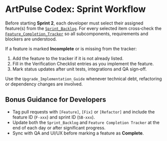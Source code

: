 # ArtPulse Codex: Sprint Workflow

Before starting **Sprint 2**, each developer must select their assigned feature(s) from the [`Sprint_Backlog`](./Sprint_Backlog.md). For every selected item cross‑check the [`Feature_Completion_Tracker`](./Feature_Completion_Tracker.md) so all subcomponents, requirements and blockers are understood.

If a feature is marked **Incomplete** or is missing from the tracker:
1. Add the feature to the tracker if it is not already listed.
2. Fill in the Verification Checklist entries as you implement the feature.
3. Mark status updates after unit tests, integrations and QA sign‑off.

Use the `Upgrade_Implementation_Guide` whenever technical debt, refactoring or dependency changes are involved.

## Bonus Guidance for Developers
- Tag pull requests with `[Feature]`, `[Fix]` or `[Refactor]` and include the feature ID (`F-xxx`) and sprint ID (`SB-xxx`).
- Update both the `Sprint_Backlog` and `Feature Completion Tracker` at the end of each day or after significant progress.
- Sync with QA and UI/UX before marking a feature as **Complete**.
